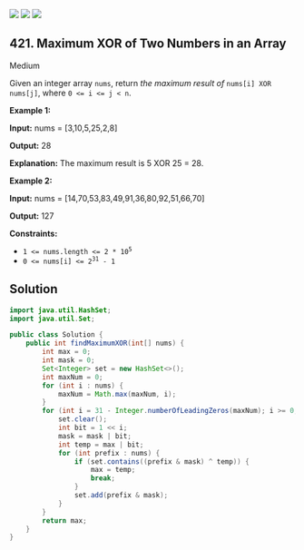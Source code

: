 [![](https://img.shields.io/github/stars/javadev/LeetCode-in-Java?label=Stars&style=flat-square)](https://github.com/javadev/LeetCode-in-Java)
[![](https://img.shields.io/github/forks/javadev/LeetCode-in-Java?label=Fork%20me%20on%20GitHub%20&style=flat-square)](https://github.com/javadev/LeetCode-in-Java/fork)
[![](https://img.shields.io/badge/-LeetCode%20in%20Kotlin-blue?style=flat-square)](https://github.com/javadev/LeetCode-in-Kotlin)

## 421\. Maximum XOR of Two Numbers in an Array

Medium

Given an integer array `nums`, return _the maximum result of_ `nums[i] XOR nums[j]`, where `0 <= i <= j < n`.

**Example 1:**

**Input:** nums = [3,10,5,25,2,8]

**Output:** 28

**Explanation:** The maximum result is 5 XOR 25 = 28. 

**Example 2:**

**Input:** nums = [14,70,53,83,49,91,36,80,92,51,66,70]

**Output:** 127 

**Constraints:**

*   <code>1 <= nums.length <= 2 * 10<sup>5</sup></code>
*   <code>0 <= nums[i] <= 2<sup>31</sup> - 1</code>

## Solution

```java
import java.util.HashSet;
import java.util.Set;

public class Solution {
    public int findMaximumXOR(int[] nums) {
        int max = 0;
        int mask = 0;
        Set<Integer> set = new HashSet<>();
        int maxNum = 0;
        for (int i : nums) {
            maxNum = Math.max(maxNum, i);
        }
        for (int i = 31 - Integer.numberOfLeadingZeros(maxNum); i >= 0; i--) {
            set.clear();
            int bit = 1 << i;
            mask = mask | bit;
            int temp = max | bit;
            for (int prefix : nums) {
                if (set.contains((prefix & mask) ^ temp)) {
                    max = temp;
                    break;
                }
                set.add(prefix & mask);
            }
        }
        return max;
    }
}
```